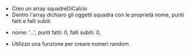 <!-- Creare un array di oggetti di squadre di calcio. Ogni squadra avrà diverse proprietà: nome, punti fatti, falli subiti. -->

- Creo un array squadreDiCalcio
- Dentro l'array dichiaro gli oggetti squadra con le proprietà  nome, punti fatti e falli subiti

<!-- Nome sarà l’unica proprietà da compilare, le altre saranno tutte settate a 0. -->

- nome: '...',
  punti fatti: 0,
  falli subiti: 0,

<!-- Generare numeri random al posto degli 0 nelle proprietà:
Punti fatti e falli subiti. -->

- Utilizzo una funzione per creare numeri random

<!-- Infine  creiamo un nuovo array i cui elementi contengono solo nomi e falli subiti e stampiamo tutto in console. -->